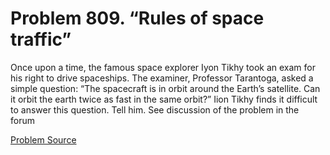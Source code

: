 # Problem 809. “Rules of space traffic”

Once upon a time, the famous space explorer Iyon Tikhy took an exam for his right to drive spaceships. The examiner, Professor Tarantoga, asked a simple question: “The spacecraft is in orbit around the Earth’s satellite. Can it orbit the earth twice as fast in the same orbit?” Iion Tikhy finds it difficult to answer this question. Tell him. See discussion of the problem in the forum

[Problem Source](https://www.trizland.ru/tasks/1576/)